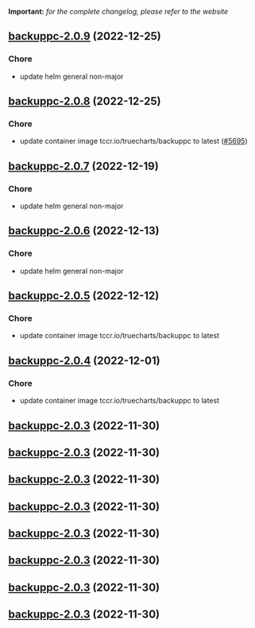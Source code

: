 **Important:**
*for the complete changelog, please refer to the website*




## [backuppc-2.0.9](https://github.com/truecharts/charts/compare/backuppc-2.0.8...backuppc-2.0.9) (2022-12-25)

### Chore

- update helm general non-major
  
  


## [backuppc-2.0.8](https://github.com/truecharts/charts/compare/backuppc-2.0.7...backuppc-2.0.8) (2022-12-25)

### Chore

- update container image tccr.io/truecharts/backuppc to latest ([#5695](https://github.com/truecharts/charts/issues/5695))
  
  


## [backuppc-2.0.7](https://github.com/truecharts/charts/compare/backuppc-2.0.6...backuppc-2.0.7) (2022-12-19)

### Chore

- update helm general non-major
  
  


## [backuppc-2.0.6](https://github.com/truecharts/charts/compare/backuppc-2.0.5...backuppc-2.0.6) (2022-12-13)

### Chore

- update helm general non-major
  
  


## [backuppc-2.0.5](https://github.com/truecharts/charts/compare/backuppc-2.0.4...backuppc-2.0.5) (2022-12-12)

### Chore

- update container image tccr.io/truecharts/backuppc to latest
  
  


## [backuppc-2.0.4](https://github.com/truecharts/charts/compare/backuppc-2.0.3...backuppc-2.0.4) (2022-12-01)

### Chore

- update container image tccr.io/truecharts/backuppc to latest
  
  


## [backuppc-2.0.3](https://github.com/truecharts/charts/compare/backuppc-2.0.2...backuppc-2.0.3) (2022-11-30)




## [backuppc-2.0.3](https://github.com/truecharts/charts/compare/backuppc-2.0.2...backuppc-2.0.3) (2022-11-30)




## [backuppc-2.0.3](https://github.com/truecharts/charts/compare/backuppc-2.0.2...backuppc-2.0.3) (2022-11-30)




## [backuppc-2.0.3](https://github.com/truecharts/charts/compare/backuppc-2.0.2...backuppc-2.0.3) (2022-11-30)




## [backuppc-2.0.3](https://github.com/truecharts/charts/compare/backuppc-2.0.2...backuppc-2.0.3) (2022-11-30)




## [backuppc-2.0.3](https://github.com/truecharts/charts/compare/backuppc-2.0.2...backuppc-2.0.3) (2022-11-30)




## [backuppc-2.0.3](https://github.com/truecharts/charts/compare/backuppc-2.0.2...backuppc-2.0.3) (2022-11-30)




## [backuppc-2.0.3](https://github.com/truecharts/charts/compare/backuppc-2.0.2...backuppc-2.0.3) (2022-11-30)



